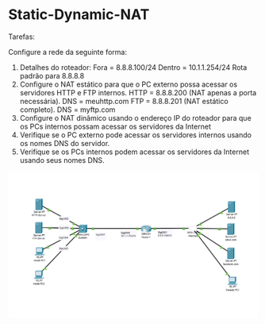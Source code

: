 # Static-Dynamic-NAT
Tarefas:

Configure a rede da seguinte forma:
1) Detalhes do roteador:
Fora = 8.8.8.100/24
Dentro = 10.1.1.254/24
Rota padrão para 8.8.8.8
2) Configure o NAT estático para que o PC externo possa acessar os servidores HTTP e FTP internos.
HTTP = 8.8.8.200 (NAT apenas a porta necessária). DNS = meuhttp.com
FTP = 8.8.8.201 (NAT estático completo). DNS = myftp.com
3) Configure o NAT dinâmico usando o endereço IP do roteador para que os PCs internos possam acessar os servidores da Internet
4) Verifique se o PC externo pode acessar os servidores internos usando os nomes DNS do servidor.
5) Verifique se os PCs internos podem acessar os servidores da Internet usando seus nomes DNS.

<img src="https://raw.githubusercontent.com/MattheusMartins/Static-Dynamic-NAT/main/1.PNG">
